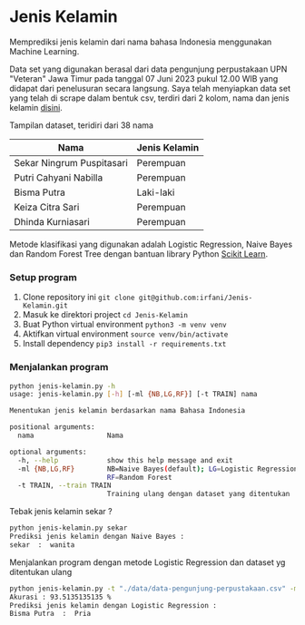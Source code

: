 # Jenis Kelamin


Memprediksi jenis kelamin dari nama bahasa Indonesia menggunakan Machine Learning.

Data set yang digunakan berasal dari data pengunjung perpustakaan UPN "Veteran" Jawa Timur pada tanggal 07 Juni 2023 pukul 12.00 WIB yang didapat dari penelusuran secara langsung. Saya telah menyiapkan data set yang telah di scrape dalam bentuk csv, terdiri dari 2 kolom, nama dan jenis kelamin [disini](./data/data-pengunjung-perpustakaan.csv).

Tampilan dataset, teridiri dari 38 nama

| Nama | Jenis Kelamin |
|------|---------------|
|Sekar Ningrum Puspitasari|Perempuan|
|Putri Cahyani Nabilla|Perempuan|
|Bisma Putra|Laki-laki|
|Keiza Citra Sari|Perempuan|
|Dhinda Kurniasari|Perempuan|


Metode klasifikasi yang digunakan adalah Logistic Regression, Naive Bayes dan Random Forest Tree dengan bantuan library Python [Scikit Learn](http://scikit-learn.org).  

### Setup program
1. Clone repository ini `git clone git@github.com:irfani/Jenis-Kelamin.git`
2. Masuk ke direktori project `cd Jenis-Kelamin`
3. Buat Python virtual environment `python3 -m venv venv`
4. Aktifkan virtual environment `source venv/bin/activate`
5. Install dependency `pip3 install -r requirements.txt`

### Menjalankan program

```bash
python jenis-kelamin.py -h
usage: jenis-kelamin.py [-h] [-ml {NB,LG,RF}] [-t TRAIN] nama

Menentukan jenis kelamin berdasarkan nama Bahasa Indonesia

positional arguments:
  nama                  Nama

optional arguments:
  -h, --help            show this help message and exit
  -ml {NB,LG,RF}        NB=Naive Bayes(default); LG=Logistic Regression;
                        RF=Random Forest
  -t TRAIN, --train TRAIN
                        Training ulang dengan dataset yang ditentukan
```

Tebak jenis kelamin sekar ? 
```bash
python jenis-kelamin.py sekar
Prediksi jenis kelamin dengan Naive Bayes :
sekar  :  wanita
```

Menjalankan program dengan metode Logistic Regression dan dataset yg ditentukan ulang
```bash
python jenis-kelamin.py -t "./data/data-pengunjung-perpustakaan.csv" -ml LG "Bisma Putra"
Akurasi : 93.5135135135 %
Prediksi jenis kelamin dengan Logistic Regression :
Bisma Putra  :  Pria
```
